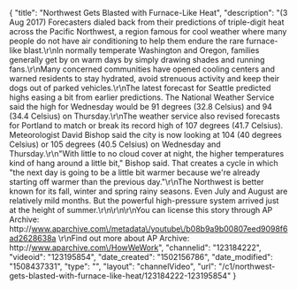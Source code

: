 {
    "title": "Northwest Gets Blasted with Furnace-Like Heat",
    "description": "(3 Aug 2017) Forecasters dialed back from their predictions of triple-digit heat across the Pacific Northwest, a region famous for cool weather where many people do not have air conditioning to help them endure the rare furnace-like blast.\r\nIn normally temperate Washington and Oregon, families generally get by on warm days by simply drawing shades and running fans.\r\nMany concerned communities have opened cooling centers and warned residents to stay hydrated, avoid strenuous activity and keep their dogs out of parked vehicles.\r\nThe latest forecast for Seattle predicted highs easing a bit from earlier predictions. The National Weather Service said the high for Wednesday would be 91 degrees (32.8 Celsius) and 94 (34.4 Celsius) on Thursday.\r\nThe weather service also revised forecasts for Portland to match or break its record high of 107 degrees (41.7 Celsius). Meteorologist David Bishop said the city is now looking at 104 (40 degrees Celsius) or 105 degrees (40.5 Celsius) on Wednesday and Thursday.\r\n\"With little to no cloud cover at night, the higher temperatures kind of hang around a little bit,\" Bishop said. That creates a cycle in which \"the next day is going to be a little bit warmer because we're already starting off warmer than the previous day.\"\r\nThe Northwest is better known for its fall, winter and spring rainy seasons. Even July and August are relatively mild months. But the powerful high-pressure system arrived just at the height of summer.\r\n\r\n\r\nYou can license this story through AP Archive: http:\/\/www.aparchive.com\/metadata\/youtube\/b08b9a9b00807eed9098f6ad2628638a \r\nFind out more about AP Archive: http:\/\/www.aparchive.com\/HowWeWork",
    "channelid": "123184222",
    "videoid": "123195854",
    "date_created": "1502156786",
    "date_modified": "1508437331",
    "type": "",
    "layout": "channelVideo",
    "url": "\/c1\/northwest-gets-blasted-with-furnace-like-heat\/123184222-123195854"
}